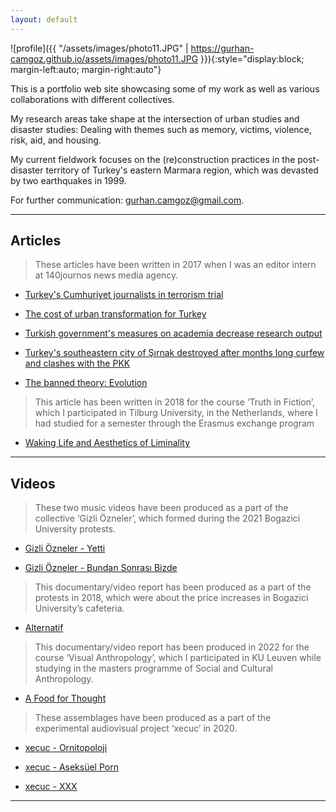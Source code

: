```yaml
---
layout: default
---
```


![profile]({{ "/assets/images/photo11.JPG" | https://gurhan-camgoz.github.io/assets/images/photo11.JPG }}){:style="display:block; margin-left:auto; margin-right:auto"}


This is a portfolio web site showcasing some of my work as well as various collaborations with different collectives. 

My research areas take shape at the intersection of urban studies and disaster studies: Dealing with themes such as memory, victims, violence, risk, aid, and housing.

My current fieldwork focuses on the (re)construction practices in the post-disaster territory of Turkey's eastern Marmara region, which was devasted by two earthquakes in 1999. 

For further communication: [gurhan.camgoz@gmail.com](mailto:gurhan.camgoz@gmail.com).

* * *

## Articles

> These articles have been written in 2017 when I was an editor intern at 140journos news media agency.

  - [Turkey's Cumhuriyet journalists in terrorism trial](https://140journos.com/turkey-starts-trying-cumhuriyet-journalists-61316bfda29d)

  - [The cost of urban transformation for Turkey](https://140journos.com/cost-of-urban-transformation-for-turkey-33b01cd734d0)

  - [Turkish government's measures on academia decrease research output](https://140journos.com/turkish-governments-measures-on-academia-decrease-research-output-3a54671a2434)

  - [Turkey's southeastern city of Şırnak destroyed after months long curfew and clashes with the PKK](https://140journos.com/turkeys-southeastern-city-of-sirnak-destructed-after-months-long-curfew-and-clashes-with-the-pkk-6e7b406095c)

  - [The banned theory: Evolution](https://140journos.com/the-banned-theory-evolution-e772fa968339)

>This article has been written  in 2018 for the course ‘Truth in Fiction’, which I participated in Tilburg University, in the Netherlands, where I had studied for a semester through the Erasmus exchange program

  - [Waking Life and Aesthetics of Liminality](https://www.diggitmagazine.com/papers/waking-life-and-aesthetics-liminality) 

* * *

## Videos

>These two music videos have been produced as a part of the collective ‘Gizli Özneler’, which formed during the 2021 Bogazici University protests. 

  - [Gizli Özneler - Yetti](https://www.youtube.com/watch?v=IIjpuF9Qh3U)

  - [Gizli Özneler - Bundan Sonrası Bizde](https://www.youtube.com/watch?v=0S781HzRvVk)

>This documentary/video report has been produced as a part of the protests in 2018, which were about the price increases in Bogazici University’s cafeteria.

  - [Alternatif](https://www.youtube.com/watch?v=1Cwr7CYV1X4) 

>This documentary/video report has been produced in 2022 for the course ‘Visual Anthropology’, which I participated in KU Leuven while studying in the masters programme of Social and Cultural Anthropology.

  - [A Food for Thought](https://drive.google.com/file/d/1XQOABK8wUs_Q2hEPk-pZWlCfzWKTczo5/view?usp=share_link)


>These assemblages have been produced as a part of the experimental audiovisual project ‘xecuc’ in 2020. 

  - [xecuc - Ornitopoloji](https://www.youtube.com/watch?v=mUgH7NmtXNY)

  - [xecuc - Aseksüel Porn](https://www.youtube.com/watch?v=VFju_XPVWZE)

  - [xecuc - XXX](https://www.youtube.com/watch?v=YF-JR7h7m5w)

* * *








